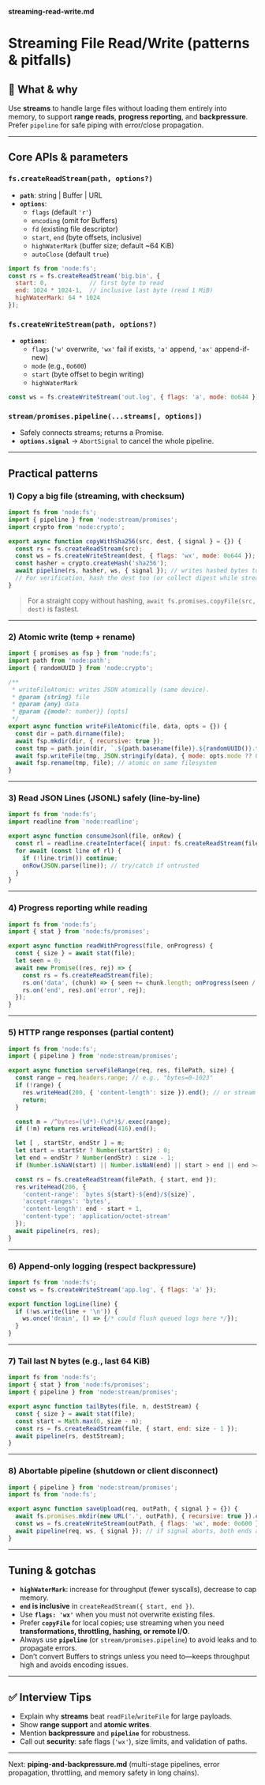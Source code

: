 **streaming-read-write.md**

# Streaming File Read/Write (patterns & pitfalls)

## 📌 What & why

Use **streams** to handle large files without loading them entirely into memory, to support **range reads**, **progress reporting**, and **backpressure**. Prefer `pipeline` for safe piping with error/close propagation.

------

## Core APIs & parameters

### `fs.createReadStream(path, options?)`

- **`path`**: string | Buffer | URL
- **`options`**:
  - `flags` (default `'r'`)
  - `encoding` (omit for Buffers)
  - `fd` (existing file descriptor)
  - `start`, `end` (byte offsets, inclusive)
  - `highWaterMark` (buffer size; default ~64 KiB)
  - `autoClose` (default `true`)

```js
import fs from 'node:fs';
const rs = fs.createReadStream('big.bin', {
  start: 0,            // first byte to read
  end: 1024 * 1024-1,  // inclusive last byte (read 1 MiB)
  highWaterMark: 64 * 1024
});
```

### `fs.createWriteStream(path, options?)`

- **`options`**:
  - `flags` (`'w'` overwrite, `'wx'` fail if exists, `'a'` append, `'ax'` append-if-new)
  - `mode` (e.g., `0o600`)
  - `start` (byte offset to begin writing)
  - `highWaterMark`

```js
const ws = fs.createWriteStream('out.log', { flags: 'a', mode: 0o644 });
```

### `stream/promises.pipeline(...streams[, options])`

- Safely connects streams; returns a Promise.
- **`options.signal`** → `AbortSignal` to cancel the whole pipeline.

------

## Practical patterns

### 1) Copy a big file (streaming, with checksum)

```js
import fs from 'node:fs';
import { pipeline } from 'node:stream/promises';
import crypto from 'node:crypto';

export async function copyWithSha256(src, dest, { signal } = {}) {
  const rs = fs.createReadStream(src);
  const ws = fs.createWriteStream(dest, { flags: 'wx', mode: 0o644 }); // fail if exists
  const hasher = crypto.createHash('sha256');
  await pipeline(rs, hasher, ws, { signal }); // writes hashed bytes to dest
  // For verification, hash the dest too (or collect digest while streaming)
}
```

> For a straight copy without hashing, `await fs.promises.copyFile(src, dest)` is fastest.

------

### 2) Atomic write (temp + rename)

```js
import { promises as fsp } from 'node:fs';
import path from 'node:path';
import { randomUUID } from 'node:crypto';

/**
 * writeFileAtomic: writes JSON atomically (same device).
 * @param {string} file
 * @param {any} data
 * @param {{mode?: number}} [opts]
 */
export async function writeFileAtomic(file, data, opts = {}) {
  const dir = path.dirname(file);
  await fsp.mkdir(dir, { recursive: true });
  const tmp = path.join(dir, `.${path.basename(file)}.${randomUUID()}.tmp`);
  await fsp.writeFile(tmp, JSON.stringify(data), { mode: opts.mode ?? 0o600 });
  await fsp.rename(tmp, file); // atomic on same filesystem
}
```

------

### 3) Read JSON Lines (JSONL) safely (line-by-line)

```js
import fs from 'node:fs';
import readline from 'node:readline';

export async function consumeJsonl(file, onRow) {
  const rl = readline.createInterface({ input: fs.createReadStream(file, { encoding: 'utf8' }), crlfDelay: Infinity });
  for await (const line of rl) {
    if (!line.trim()) continue;
    onRow(JSON.parse(line)); // try/catch if untrusted
  }
}
```

------

### 4) Progress reporting while reading

```js
import fs from 'node:fs';
import { stat } from 'node:fs/promises';

export async function readWithProgress(file, onProgress) {
  const { size } = await stat(file);
  let seen = 0;
  await new Promise((res, rej) => {
    const rs = fs.createReadStream(file);
    rs.on('data', (chunk) => { seen += chunk.length; onProgress(seen / size); });
    rs.on('end', res).on('error', rej);
  });
}
```

------

### 5) HTTP range responses (partial content)

```js
import fs from 'node:fs';
import { pipeline } from 'node:stream/promises';

export async function serveFileRange(req, res, filePath, size) {
  const range = req.headers.range; // e.g., "bytes=0-1023"
  if (!range) {
    res.writeHead(200, { 'content-length': size }).end(); // or stream whole file
    return;
  }

  const m = /^bytes=(\d*)-(\d*)$/.exec(range);
  if (!m) return res.writeHead(416).end();

  let [ , startStr, endStr ] = m;
  let start = startStr ? Number(startStr) : 0;
  let end = endStr ? Number(endStr) : size - 1;
  if (Number.isNaN(start) || Number.isNaN(end) || start > end || end >= size) return res.writeHead(416).end();

  const rs = fs.createReadStream(filePath, { start, end });
  res.writeHead(206, {
    'content-range': `bytes ${start}-${end}/${size}`,
    'accept-ranges': 'bytes',
    'content-length': end - start + 1,
    'content-type': 'application/octet-stream'
  });
  await pipeline(rs, res);
}
```

------

### 6) Append-only logging (respect backpressure)

```js
import fs from 'node:fs';
const ws = fs.createWriteStream('app.log', { flags: 'a' });

export function logLine(line) {
  if (!ws.write(line + '\n')) {
    ws.once('drain', () => {/* could flush queued logs here */});
  }
}
```

------

### 7) Tail last N bytes (e.g., last 64 KiB)

```js
import fs from 'node:fs';
import { stat } from 'node:fs/promises';
import { pipeline } from 'node:stream/promises';

export async function tailBytes(file, n, destStream) {
  const { size } = await stat(file);
  const start = Math.max(0, size - n);
  const rs = fs.createReadStream(file, { start, end: size - 1 });
  await pipeline(rs, destStream);
}
```

------

### 8) Abortable pipeline (shutdown or client disconnect)

```js
import { pipeline } from 'node:stream/promises';
import fs from 'node:fs';

export async function saveUpload(req, outPath, { signal } = {}) {
  await fs.promises.mkdir(new URL('.', outPath), { recursive: true }).catch(() => {});
  const ws = fs.createWriteStream(outPath, { flags: 'wx', mode: 0o600 });
  await pipeline(req, ws, { signal }); // if signal aborts, both ends are torn down
}
```

------

## Tuning & gotchas

- **`highWaterMark`**: increase for throughput (fewer syscalls), decrease to cap memory.
- **`end` is inclusive** in `createReadStream({ start, end })`.
- Use **`flags: 'wx'`** when you must not overwrite existing files.
- Prefer **`copyFile`** for local copies; use streaming when you need **transformations, throttling, hashing, or remote I/O**.
- Always use **`pipeline`** (or `stream/promises.pipeline`) to avoid leaks and to propagate errors.
- Don’t convert Buffers to strings unless you need to—keeps throughput high and avoids encoding issues.

------

## ✅ Interview Tips

- Explain why **streams** beat `readFile`/`writeFile` for large payloads.
- Show **range support** and **atomic writes**.
- Mention **backpressure** and **`pipeline`** for robustness.
- Call out **security**: safe flags (`'wx'`), size limits, and validation of paths.

------

Next: **piping-and-backpressure.md** (multi-stage pipelines, error propagation, throttling, and memory safety in long chains).